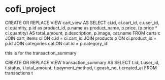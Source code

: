 # cofi_project


CREATE OR REPLACE VIEW cart_view AS 
	SELECT ci.id, ci.cart_id, c.user_id,
				ci.quantity,
                p.id as product_id,
                p.name as product_name, 
                p.price,
				(p.price * ci.quantity) AS total_amount,
                p.description,
                p.image,
				cat.name
	FROM carts c
	JOIN cart_items ci ON c.id = ci.cart_id
	JOIN products p ON ci.product_id = p.id
	JOIN categories cat ON cat.id = p.category_id



this is for the transaction_summary

CREATE OR REPLACE VIEW transaction_summary AS
		SELECT t.id, t.user_id, t.status, t.total_amount, t.payment_method, t.gcash_no, t.created_at
		FROM transactions t